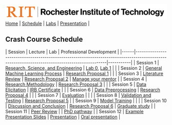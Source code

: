 [<img width=900 src="img/logo_rit.png?raw=yes">](README.md)   
[Home](README.md) |
[Schedule](schedule.md) |
[Labs](labs/labs.md) |
[Presentation](labs/presentation.md) |


## Crash Course Schedule

| Session | Lecture                | Lab      | Professional Development |
|------|----------------------------------------------------------------------------------------------------------------------------------------------|-----------|
| Session 1     | [Research, Science, and Engineering](https://docs.google.com/presentation/d/1tbPW2XRcJ_D0FbS3BDCk2vG8HXcbf7v0BWF_epRR8_E)  | [Lab 0](labs/lab0.md), [Lab 1](labs/lab1.md) | |
|   Session 2   |        [General Machine Learning Process](https://docs.google.com/presentation/d/1HUm9mzVIxVper2thIydd0HuerJ__3mpE9m0jtNg0kig)              |   [Research Proposal 1](labs/RP1.md)    | |
|   Session 3   |       [Literature Review](https://docs.google.com/presentation/d/1G5nPLcNzGhsnqB-Rbl3ZdsLs5acnvgDe4geS-bzqRQw)    | [Research Proposal 2](labs/RP2.md) | [Manage your mentor](labs/PD1.md) |
|   Session 4   | [Research Methodology](https://docs.google.com/presentation/d/1AmxePSOy08vpb0zoMZzdJHxg4CtD3GiiTmjWT4TaWbE)   | [Research Proposal 3](labs/RP3.md) | |
|   Session 5   | [Data Elicitation](https://docs.google.com/presentation/d/1fxACtYVEzFBR1Ydku6Dh4a86-L0U1dpdmWI6AEiCKcg)      | [IRB Certificate](labs/IRB.md)  | |
|   Session 6   | [Data Preprocessing](https://docs.google.com/presentation/d/1mu9l9DevaAxvxL7I_yxRmhEJm4hr_oU8TYKWh6nCOEk)   |  [Research Proposal 4](labs/RP4.md) |    | 
|  Session 7    | [Evaluation](https://docs.google.com/presentation/d/1Ky57EmJNQF7jwr0tpt_5D4XNasSu5aEwXTu_dj6GY3w)            |  |  |
|   Session 8   | [Validation and Testing](https://docs.google.com/presentation/d/1d3DlJlJyZX-RjOje_3p2LyapwACIOs_3mvaNk5teSaE)   | [Research Proposal 5](labs/RP5.md) | 
|   Session 9   | [Model Training](labs/train.md) |           | |
|   Session 10  | [Discussion and Conclusion](https://docs.google.com/presentation/d/10Jab3YQPEH1y_wCTjQRHbirkf8AsRtqn_DxIUmruGNA)  | [Research Proposal 6](labs/RP6.md) | [Graduate study](labs/PD2.md) |
|   Session 11   | [Peer Review](https://docs.google.com/presentation/d/1mG4wa-H8BKbbemCVMG0r3yOATOM6M-N-JG48EOoa32o/edit?usp=sharing)       |  | [PhD pathway](labs/PD3.md) |
|   Session 12   | [Example Presentation Slides](https://docs.google.com/presentation/d/1WwD4gIJob9wMQRw-KFG1P3CboP7Hl8v_-8lL2DMW-Q0/edit?usp=sharing)    |   [Presentation](labs/Presentation.md)        |      [Oral presentation](labs/PD4.md) |
